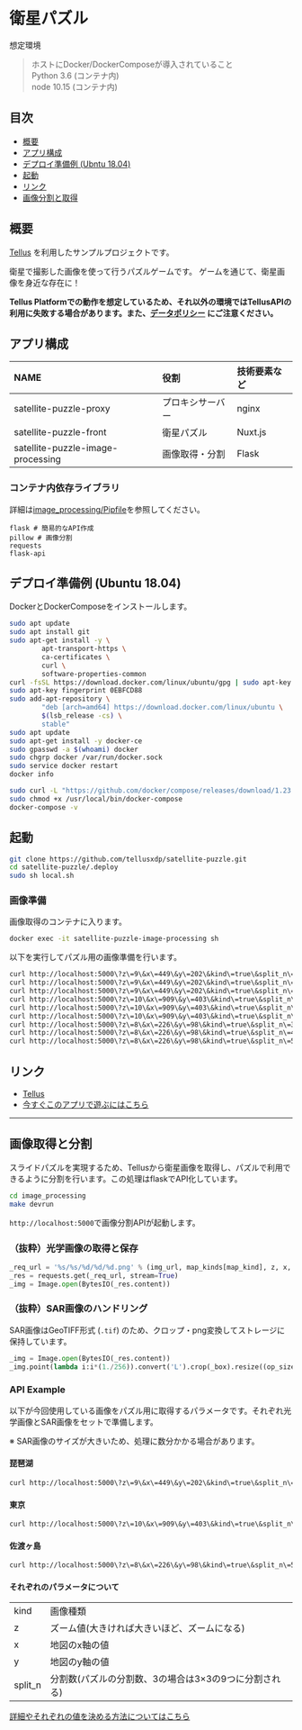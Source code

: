 # 衛星パズル

想定環境

> ホストにDocker/DockerComposeが導入されていること  
> Python 3.6 (コンテナ内)  
> node 10.15 (コンテナ内)  


## 目次
* [概要](#概要)
* [アプリ構成](#アプリ構成)
* [デプロイ準備例 (Ubntu 18.04)](#デプロイ準備例ubuntu1804)
* [起動](#起動)
* [リンク](#リンク)
* [画像分割と取得](#画像分割と取得)


## 概要
[Tellus](https://www.tellusxdp.com) を利用したサンプルプロジェクトです。

衛星で撮影した画像を使って行うパズルゲームです。
ゲームを通じて、衛星画像を身近な存在に！

**Tellus Platformでの動作を想定しているため、それ以外の環境ではTellusAPIの利用に失敗する場合があります。また、[データポリシー](https://www.tellusxdp.com/ja/dev/data) にご注意ください。**


## アプリ構成

| NAME | 役割 | 技術要素など |
|:--|:--|:--|
| satellite-puzzle-proxy| プロキシサーバー | nginx |
| satellite-puzzle-front|衛星パズル | Nuxt.js |
| satellite-puzzle-image-processing| 画像取得・分割 | Flask|


### コンテナ内依存ライブラリ
詳細は[image_processing/Pipfile](https://github.com/tellusxdp/satellite-puzzle/blob/master/image_processing/Pipfile)を参照してください。

```
flask # 簡易的なAPI作成
pillow # 画像分割
requests
flask-api
```


## デプロイ準備例 (Ubuntu 18.04)
DockerとDockerComposeをインストールします。

```bash
sudo apt update
sudo apt install git
sudo apt-get install -y \
        apt-transport-https \
        ca-certificates \
        curl \
        software-properties-common
curl -fsSL https://download.docker.com/linux/ubuntu/gpg | sudo apt-key add -
sudo apt-key fingerprint 0EBFCD88
sudo add-apt-repository \
        "deb [arch=amd64] https://download.docker.com/linux/ubuntu \
        $(lsb_release -cs) \
        stable"
sudo apt update
sudo apt-get install -y docker-ce
sudo gpasswd -a $(whoami) docker
sudo chgrp docker /var/run/docker.sock
sudo service docker restart
docker info

sudo curl -L "https://github.com/docker/compose/releases/download/1.23.2/docker-compose-$(uname -s)-$(uname -m)" -o /usr/local/bin/docker-compose
sudo chmod +x /usr/local/bin/docker-compose
docker-compose -v
```

## 起動
```bash
git clone https://github.com/tellusxdp/satellite-puzzle.git
cd satellite-puzzle/.deploy
sudo sh local.sh
```

### 画像準備
画像取得のコンテナに入ります。

```bash
docker exec -it satellite-puzzle-image-processing sh
```

以下を実行してパズル用の画像準備を行います。

```bash
curl http://localhost:5000\?z\=9\&x\=449\&y\=202\&kind\=true\&split_n\=3
curl http://localhost:5000\?z\=9\&x\=449\&y\=202\&kind\=true\&split_n\=4
curl http://localhost:5000\?z\=9\&x\=449\&y\=202\&kind\=true\&split_n\=5
curl http://localhost:5000\?z\=10\&x\=909\&y\=403\&kind\=true\&split_n\=3
curl http://localhost:5000\?z\=10\&x\=909\&y\=403\&kind\=true\&split_n\=4
curl http://localhost:5000\?z\=10\&x\=909\&y\=403\&kind\=true\&split_n\=5
curl http://localhost:5000\?z\=8\&x\=226\&y\=98\&kind\=true\&split_n\=3
curl http://localhost:5000\?z\=8\&x\=226\&y\=98\&kind\=true\&split_n\=4
curl http://localhost:5000\?z\=8\&x\=226\&y\=98\&kind\=true\&split_n\=5
```


## リンク
* [Tellus](https://www.tellusxdp.com/)
* [今すぐこのアプリで遊ぶにはこちら](https://satellite-puzzle.app.tellusxdp.com)


-----


## 画像取得と分割
スライドパズルを実現するため、Tellusから衛星画像を取得し、パズルで利用できるように分割を行います。この処理はflaskでAPI化しています。

```bash
cd image_processing
make devrun
```

`http://localhost:5000`で画像分割APIが起動します。

### （抜粋）光学画像の取得と保存
``` python
_req_url = '%s/%s/%d/%d/%d.png' % (img_url, map_kinds[map_kind], z, x, y)
_res = requests.get(_req_url, stream=True)
_img = Image.open(BytesIO(_res.content))
```

### （抜粋）SAR画像のハンドリング
SAR画像はGeoTIFF形式 (`.tif`) のため、クロップ・png変換してストレージに保持しています。

```  python
_img = Image.open(BytesIO(_res.content))
_img.point(lambda i:i*(1./256)).convert('L').crop(_box).resize((op_size, op_size)).save(save_sar_png_img_path, 'PNG', quality=True)
```

### API Example
以下が今回使用している画像をパズル用に取得するパラメータです。それぞれ光学画像とSAR画像をセットで準備します。

※ SAR画像のサイズが大きいため、処理に数分かかる場合があります。

#### 琵琶湖
```bash
curl http://localhost:5000\?z\=9\&x\=449\&y\=202\&kind\=true\&split_n\=3
```

#### 東京
```bash
curl http://localhost:5000\?z\=10\&x\=909\&y\=403\&kind\=true\&split_n\=4
```

#### 佐渡ヶ島
```bash
curl http://localhost:5000\?z\=8\&x\=226\&y\=98\&kind\=true\&split_n\=5
```

#### それぞれのパラメータについて

|||
|--|--|
|kind|画像種類|
|z|ズーム値(大きければ大きいほど、ズームになる)|
|x|地図のx軸の値|
|y|地図のy軸の値|
|split_n|分割数(パズルの分割数、3の場合は3×3の9つに分割される)|

[詳細やそれぞれの値を決める方法についてはこちら](https://maps.gsi.go.jp/development/siyou.html)
